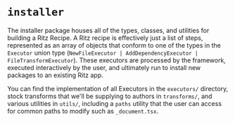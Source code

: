 # `installer`

The installer package houses all of the types, classes, and utilities for building a Ritz Recipe. A Ritz recipe is effectively just a list of steps, represented as an array of objects that conform to one of the types in the `Executor` union type (`NewFileExecutor | AddDependencyExecutor | FileTransformExecutor`). These executors are processed by the framework, executed interactively by the user, and ultimately run to install new packages to an existing Ritz app.

You can find the implementation of all Executors in the `executors/` directory, stock transforms that we'll be supplying to authors in `transforms/`, and various utilities in `utils/`, including a `paths` utility that the user can access for common paths to modify such as `_document.tsx`.
